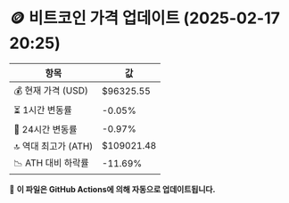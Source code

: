 # 🪙 비트코인 가격 업데이트 (2025-02-17 20:25)

| 항목                | 값 |
|--------------------|----------------|
| 💰 현재 가격 (USD) | $96325.55 |
| ⏳ 1시간 변동률    | -0.05% |
| 📆 24시간 변동률   | -0.97% |
| 🔝 역대 최고가 (ATH) | $109021.48 |
| 📉 ATH 대비 하락률 | -11.69% |

🔄 **이 파일은 GitHub Actions에 의해 자동으로 업데이트됩니다.**
